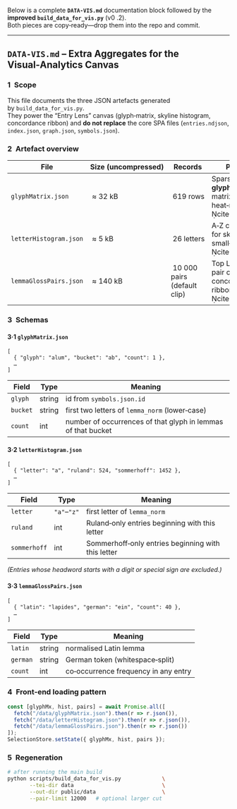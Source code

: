 Below is a complete **`DATA‑VIS.md`** documentation block followed by the **improved `build_data_for_vis.py`** (v0 .2).  
Both pieces are copy‑ready—drop them into the repo and commit.

---

## `DATA‑VIS.md` – Extra Aggregates for the Visual‑Analytics Canvas

### 1 Scope  
This file documents the three JSON artefacts generated by `build_data_for_vis.py`.  
They power the “Entry Lens” canvas (glyph‑matrix, skyline histogram, concordance ribbon) and **do not replace** the core SPA files (`entries.ndjson`, `index.json`, `graph.json`, `symbols.json`).

### 2 Artefact overview﻿

| File | Size (uncompressed) | Records | Purpose in UI |
|------|--------------------|---------|---------------|
| `glyphMatrix.json` | ≈ 32 kB | 619 rows | Sparse **glyph × lemma‑prefix** matrix for the heat‑map ❶ citeturn2file2 |
| `letterHistogram.json` | ≈ 5 kB | 26 letters | A‑Z counts per source for skyline small‑multiples ❹ citeturn2file1 |
| `lemmaGlossPairs.json` | ≈ 140 kB | 10 000 pairs (default clip) | Top Latin ↔ German pair counts for the concordance ribbon ❷ citeturn2file0 |

### 3 Schemas

#### 3·1 `glyphMatrix.json`

```jsonc
[
  { "glyph": "alum", "bucket": "ab", "count": 1 },
  …
]
```

| Field | Type | Meaning |
|-------|------|---------|
| `glyph` | string | id from `symbols.json.id` |
| `bucket` | string | first two letters of `lemma_norm` (lower‑case) |
| `count` | int | number of occurrences of that glyph in lemmas of that bucket |

#### 3·2 `letterHistogram.json`

```jsonc
[
  { "letter": "a", "ruland": 524, "sommerhoff": 1452 },
  …
]
```

| Field | Type | Meaning |
|-------|------|---------|
| `letter` | `"a"`–`"z"` | first letter of `lemma_norm` |
| `ruland` | int | Ruland‑only entries beginning with this letter |
| `sommerhoff` | int | Sommerhoff‑only entries beginning with this letter |

*(Entries whose headword starts with a digit or special sign are excluded.)*

#### 3·3 `lemmaGlossPairs.json`

```jsonc
[
  { "latin": "lapides", "german": "ein", "count": 40 },
  …
]
```

| Field | Type | Meaning |
|-------|------|---------|
| `latin` | string | normalised Latin lemma |
| `german` | string | German token (whitespace‑split) |
| `count` | int | co‑occurrence frequency in any entry |

### 4 Front‑end loading pattern

```js
const [glyphMx, hist, pairs] = await Promise.all([
  fetch("/data/glyphMatrix.json").then(r => r.json()),
  fetch("/data/letterHistogram.json").then(r => r.json()),
  fetch("/data/lemmaGlossPairs.json").then(r => r.json())
]);
SelectionStore.setState({ glyphMx, hist, pairs });
```

### 5 Regeneration

```bash
# after running the main build
python scripts/build_data_for_vis.py             \
       --tei-dir data                            \
       --out-dir public/data                     \
       --pair-limit 12000   # optional larger cut
```